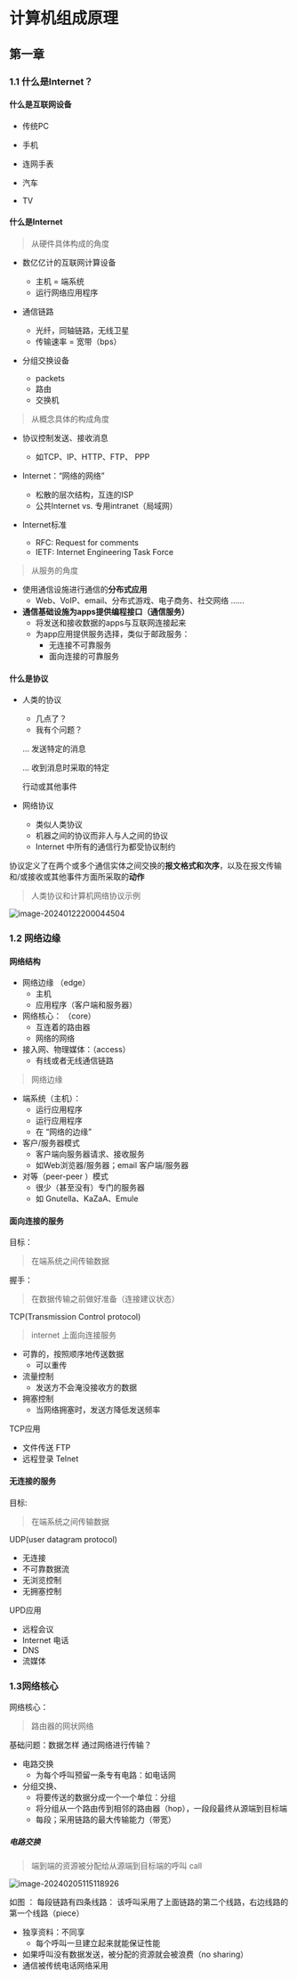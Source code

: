 # 计算机组成原理




## 第一章



### 1.1 什么是Internet？

#### 什么是互联网设备

- 传统PC

- 手机

- 连网手表

- 汽车

- TV



#### 什么是Internet  

> 从硬件具体构成的角度

- 数亿亿计的互联网计算设备

  - 主机 = 端系统
  - 运行网络应用程序

- 通信链路

  - 光纤，同轴链路，无线卫星
  - 传输速率 = 宽带（bps）

- 分组交换设备

  - packets
  - 路由
  - 交换机

  

> 从概念具体的构成角度

- 协议控制发送、接收消息 
  - 如TCP、IP、HTTP、FTP、 PPP

- Internet：“网络的网络”
  - 松散的层次结构，互连的ISP
  - 公共Internet vs. 专用intranet（局域网）
- Internet标准
  - RFC: Request for comments
  - IETF: Internet Engineering Task Force



> 从服务的角度

- 使用通信设施进行通信的**分布式应用**
  - Web、VoIP、email、分布式游戏、电子商务、社交网络 …...
- **通信基础设施为apps提供编程接口（通信服务）**
  - 将发送和接收数据的apps与互联网连接起来
  - 为app应用提供服务选择，类似于邮政服务：
    - 无连接不可靠服务
    - 面向连接的可靠服务



#### 什么是协议

- 人类的协议

  - 几点了？
  - 我有个问题？

  … 发送特定的消息 

  … 收到消息时采取的特定

  行动或其他事件

- 网络协议

  - 类似人类协议
  - 机器之间的协议而非人与人之间的协议
  - Internet 中所有的通信行为都受协议制约

协议定义了在两个或多个通信实体之间交换的**报文格式和次序**，以及在报文传输和/或接收或其他事件方面所采取的**动作**



> 人类协议和计算机网络协议示例



<img src=".\imgs\image-20240122200044504.png" alt="image-20240122200044504" />



### 1.2 网络边缘



#### 网络结构

- 网络边缘 （edge）
  - 主机
  - 应用程序（客户端和服务器）
- 网络核心： （core）
  - 互连着的路由器
  - 网络的网络
- 接入网、物理媒体：（access）
  - 有线或者无线通信链路



> 网络边缘



- 端系统（主机）：
  - 运行应用程序
  - 运行应用程序
  - 在 “网络的边缘”
- 客户/服务器模式
  - 客户端向服务器请求、接收服务
  - 如Web浏览器/服务器；email 客户端/服务器
- 对等（peer-peer ）模式
  - 很少（甚至没有）专门的服务器
  - 如 Gnutella、KaZaA、Emule

#### 面向连接的服务

目标：

> 在端系统之间传输数据

握手：

> 在数据传输之前做好准备（连接建议状态）



TCP(Transmission Control protocol)

> internet 上面向连接服务

- 可靠的，按照顺序地传送数据
  - 可以重传
- 流量控制
  - 发送方不会淹没接收方的数据
- 拥塞控制
  - 当网络拥塞时，发送方降低发送频率

TCP应用

- 文件传送 FTP
- 远程登录 Telnet



#### 无连接的服务

目标:

> 在端系统之间传输数据



UDP(user datagram protocol)

- 无连接
- 不可靠数据流
- 无浏览控制
- 无拥塞控制



UPD应用

- 远程会议
- Internet 电话
- DNS
- 流媒体



### 1.3网络核心

网络核心：

> 路由器的网状网络

基础问题：数据怎样 通过网络进行传输？

- 电路交换
  - 为每个呼叫预留一条专有电路：如电话网
- 分组交换、
  - 将要传送的数据分成一个一个单位：分组
  - 将分组从一个路由传到相邻的路由器（hop），一段段最终从源端到目标端
  - 每段；采用链路的最大传输能力（带宽）



##### 电路交换

> 端到端的资源被分配给从源端到目标端的呼叫 call



<img src=".\imgs\image-20240205115118926.png" alt="image-20240205115118926" />



如图 ： 每段链路有四条线路： 该呼叫采用了上面链路的第二个线路，右边线路的第一个线路（piece）

- 独享资料：不同享
  - 每个呼叫一旦建立起来就能保证性能
- 如果呼叫没有数据发送，被分配的资源就会被浪费（no sharing）
- 通信被传统电话网络采用

